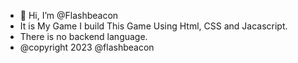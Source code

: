 - 👋 Hi, I’m @Flashbeacon
- It is My Game I build This Game Using Html, CSS and Jacascript.
- There is no backend language.
- @copyright 2023 @flashbeacon

<!---
Flashbeacon/Flashbeacon is a ✨ special ✨ repository because its `License.txt` (this file) appears on your GitHub profile.
You can click the Preview link to take a look at your changes.
--->
